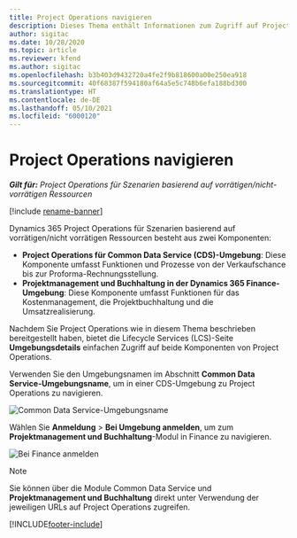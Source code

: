 ```yaml
---
title: Project Operations navigieren
description: Dieses Thema enthält Informationen zum Zugriff auf Project Operations aus Lifecycle Services.
author: sigitac
ms.date: 10/28/2020
ms.topic: article
ms.reviewer: kfend
ms.author: sigitac
ms.openlocfilehash: b3b403d9432720a4fe2f9b818600a00e250ea918
ms.sourcegitcommit: 40f68387f594180af64a5e5c748b6efa188bd300
ms.translationtype: HT
ms.contentlocale: de-DE
ms.lasthandoff: 05/10/2021
ms.locfileid: "6000120"
---
```

# <a name="navigate-project-operations"></a>Project Operations navigieren

_**Gilt für:** Project Operations für Szenarien basierend auf vorrätigen/nicht-vorrätigen Ressourcen_

[!include [rename-banner](~/includes/cc-data-platform-banner.md)]

Dynamics 365 Project Operations für Szenarien basierend auf vorrätigen/nicht vorrätigen Ressourcen besteht aus zwei Komponenten: 

 - **Project Operations für Common Data Service (CDS)-Umgebung**: Diese Komponente umfasst Funktionen und Prozesse von der Verkaufschance bis zur Proforma-Rechnungsstellung. 
 - **Projektmanagement und Buchhaltung in der Dynamics 365 Finance-Umgebung**: Diese Komponente umfasst Funktionen für das Kostenmanagement, die Projektbuchhaltung und die Umsatzrealisierung. 

Nachdem Sie Project Operations wie in diesem Thema beschrieben bereitgestellt haben, bietet die Lifecycle Services (LCS)-Seite **Umgebungsdetails** einfachen Zugriff auf beide Komponenten von Project Operations.  

Verwenden Sie den Umgebungsnamen im Abschnitt **Common Data Service-Umgebungsname**, um in einer CDS-Umgebung zu Project Operations zu navigieren. 

  ![Common Data Service-Umgebungsname](./media/environment-name.PNG)

Wählen Sie **Anmeldung** > **Bei Umgebung anmelden**, um zum **Projektmanagement und Buchhaltung**-Modul in Finance zu navigieren.  

   ![Bei Finance anmelden](./media/environment-login.PNG)

> [!NOTE]
> Sie können über die Module Common Data Service und **Projektmanagement und Buchhaltung** direkt unter Verwendung der jeweiligen URLs auf Project Operations zugreifen. 


[!INCLUDE[footer-include](../includes/footer-banner.md)]